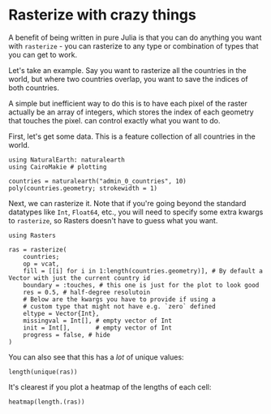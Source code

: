# Rasterize with crazy things

A benefit of being written in pure Julia is that you can do anything you want with 
`rasterize` - you can rasterize to any type or combination of types that you can get to work.

Let's take an example.  Say you want to rasterize all the countries in the world, but 
where two countries overlap, you want to save the indices of both countries.

A simple but inefficient way to do this is to have each pixel of the raster actually be an
array of integers, which stores the index of each geometry that touches the pixel.
can control exactly what you want to do.

First, let's get some data.  This is a feature collection of all countries in the world.

```@example crazy
using NaturalEarth: naturalearth
using CairoMakie # plotting

countries = naturalearth("admin_0_countries", 10)
poly(countries.geometry; strokewidth = 1)
```

Next, we can rasterize it.  Note that if you're going beyond the standard datatypes like `Int`,
`Float64`, etc., you will need to specify some extra kwargs to `rasterize`, so Rasters doesn't
have to guess what you want. 

```@example crazy
using Rasters

ras = rasterize(
    countries;
    op = vcat, 
    fill = [[i] for i in 1:length(countries.geometry)], # By default a Vector with just the current country id
    boundary = :touches, # this one is just for the plot to look good
    res = 0.5, # half-degree resolutoin
    # Below are the kwargs you have to provide if using a
    # custom type that might not have e.g. `zero` defined
    eltype = Vector{Int},
    missingval = Int[], # empty vector of Int
    init = Int[],       # empty vector of Int
    progress = false, # hide
)
```

You can also see that this has a _lot_ of unique values:
```@example crazy
length(unique(ras))
```

It's clearest if you plot a heatmap of the lengths of each cell:

```@example crazy
heatmap(length.(ras))
```